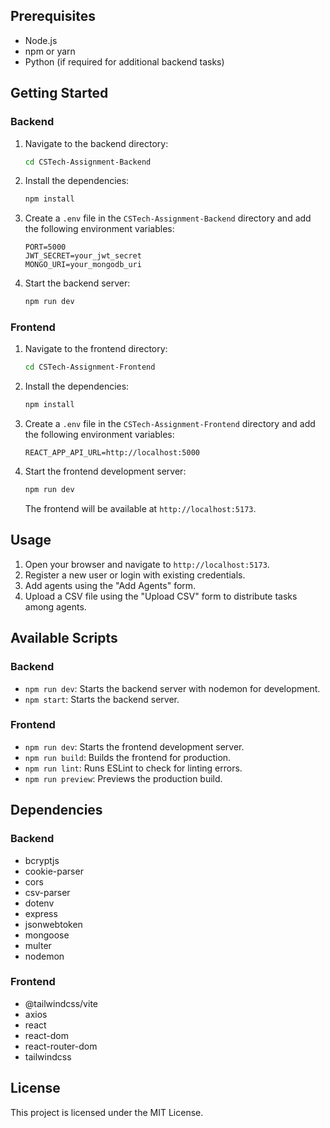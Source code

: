 ## Prerequisites

- Node.js
- npm or yarn
- Python (if required for additional backend tasks)

## Getting Started

### Backend

1. Navigate to the backend directory:

    ```sh
    cd CSTech-Assignment-Backend
    ```

2. Install the dependencies:

    ```sh
    npm install
    ```

3. Create a `.env` file in the `CSTech-Assignment-Backend` directory and add the following environment variables:

    ```env
    PORT=5000
    JWT_SECRET=your_jwt_secret
    MONGO_URI=your_mongodb_uri
    ```

4. Start the backend server:

    ```sh
    npm run dev
    ```

### Frontend

1. Navigate to the frontend directory:

    ```sh
    cd CSTech-Assignment-Frontend
    ```

2. Install the dependencies:

    ```sh
    npm install
    ```

3. Create a `.env` file in the `CSTech-Assignment-Frontend` directory and add the following environment variables:

    ```env
    REACT_APP_API_URL=http://localhost:5000
    ```

4. Start the frontend development server:

    ```sh
    npm run dev
    ```

    The frontend will be available at `http://localhost:5173`.

## Usage

1. Open your browser and navigate to `http://localhost:5173`.
2. Register a new user or login with existing credentials.
3. Add agents using the "Add Agents" form.
4. Upload a CSV file using the "Upload CSV" form to distribute tasks among agents.

## Available Scripts

### Backend

- `npm run dev`: Starts the backend server with nodemon for development.
- `npm start`: Starts the backend server.

### Frontend

- `npm run dev`: Starts the frontend development server.
- `npm run build`: Builds the frontend for production.
- `npm run lint`: Runs ESLint to check for linting errors.
- `npm run preview`: Previews the production build.

## Dependencies

### Backend

- bcryptjs
- cookie-parser
- cors
- csv-parser
- dotenv
- express
- jsonwebtoken
- mongoose
- multer
- nodemon

### Frontend

- @tailwindcss/vite
- axios
- react
- react-dom
- react-router-dom
- tailwindcss

## License

This project is licensed under the MIT License.

